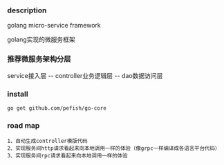 ### description

golang micro-service framework

golang实现的微服务框架

### 推荐微服务架构分层

service接入层 -- controller业务逻辑层 -- dao数据访问层

### install

```shell
go get github.com/pefish/go-core 
```

### road map
    1、自动生成controller模版代码
    2、实现服务间http请求看起来向本地调用一样的体验（像grpc一样编译成各语言平台代码）
    3、实现服务间rpc请求看起来向本地调用一样的体验

